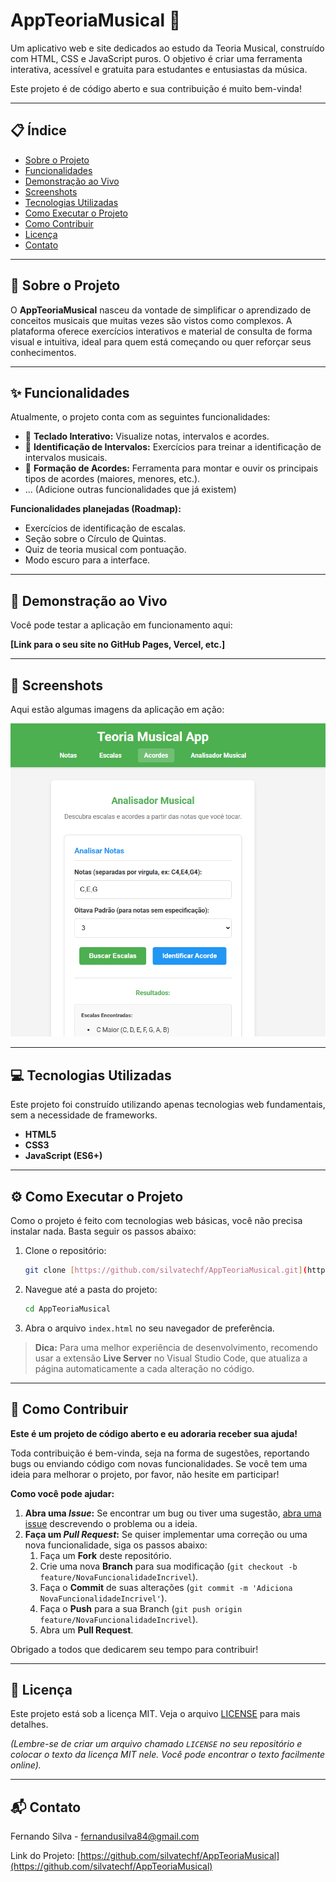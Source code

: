 # AppTeoriaMusical 🎵


Um aplicativo web e site dedicados ao estudo da Teoria Musical, construído com HTML, CSS e JavaScript puros. O objetivo é criar uma ferramenta interativa, acessível e gratuita para estudantes e entusiastas da música.

Este projeto é de código aberto e sua contribuição é muito bem-vinda!

---

## 📋 Índice

* [Sobre o Projeto](#-sobre-o-projeto)
* [Funcionalidades](#-funcionalidades)
* [Demonstração ao Vivo](#-demonstração-ao-vivo)
* [Screenshots](#-screenshots)
* [Tecnologias Utilizadas](#-tecnologias-utilizadas)
* [Como Executar o Projeto](#-como-executar-o-projeto)
* [Como Contribuir](#-como-contribuir)
* [Licença](#-licença)
* [Contato](#-contato)

---

## 🎵 Sobre o Projeto

O **AppTeoriaMusical** nasceu da vontade de simplificar o aprendizado de conceitos musicais que muitas vezes são vistos como complexos. A plataforma oferece exercícios interativos e material de consulta de forma visual e intuitiva, ideal para quem está começando ou quer reforçar seus conhecimentos.

---

## ✨ Funcionalidades

Atualmente, o projeto conta com as seguintes funcionalidades:

* 🎹 **Teclado Interativo:** Visualize notas, intervalos e acordes.
* 🎼 **Identificação de Intervalos:** Exercícios para treinar a identificação de intervalos musicais.
* 🎸 **Formação de Acordes:** Ferramenta para montar e ouvir os principais tipos de acordes (maiores, menores, etc.).
* ... (Adicione outras funcionalidades que já existem)

**Funcionalidades planejadas (Roadmap):**

*  Exercícios de identificação de escalas.
*  Seção sobre o Círculo de Quintas.
*  Quiz de teoria musical com pontuação.
*  Modo escuro para a interface.

---

## 🚀 Demonstração ao Vivo

Você pode testar a aplicação em funcionamento aqui:

**[Link para o seu site no GitHub Pages, Vercel, etc.]**

---

## 📸 Screenshots


Aqui estão algumas imagens da aplicação em ação:

![Imagem inicial](assets/imginicial.png)


---

## 💻 Tecnologias Utilizadas

Este projeto foi construído utilizando apenas tecnologias web fundamentais, sem a necessidade de frameworks.

* **HTML5**
* **CSS3**
* **JavaScript (ES6+)**

---

## ⚙️ Como Executar o Projeto

Como o projeto é feito com tecnologias web básicas, você não precisa instalar nada. Basta seguir os passos abaixo:

1.  Clone o repositório:
    ```bash
    git clone [https://github.com/silvatechf/AppTeoriaMusical.git](https://github.com/silvatechf/AppTeoriaMusical.git)
    ```
2.  Navegue até a pasta do projeto:
    ```bash
    cd AppTeoriaMusical
    ```
3.  Abra o arquivo `index.html` no seu navegador de preferência.

> **Dica:** Para uma melhor experiência de desenvolvimento, recomendo usar a extensão **Live Server** no Visual Studio Code, que atualiza a página automaticamente a cada alteração no código.

---

## 🤝 Como Contribuir

**Este é um projeto de código aberto e eu adoraria receber sua ajuda!**

Toda contribuição é bem-vinda, seja na forma de sugestões, reportando bugs ou enviando código com novas funcionalidades. Se você tem uma ideia para melhorar o projeto, por favor, não hesite em participar!

**Como você pode ajudar:**

1.  **Abra uma *Issue*:** Se encontrar um bug ou tiver uma sugestão, [abra uma issue](https://github.com/silvatechf/AppTeoriaMusical/issues) descrevendo o problema ou a ideia.
2.  **Faça um *Pull Request*:** Se quiser implementar uma correção ou uma nova funcionalidade, siga os passos abaixo:
    1.  Faça um **Fork** deste repositório.
    2.  Crie uma nova **Branch** para sua modificação (`git checkout -b feature/NovaFuncionalidadeIncrivel`).
    3.  Faça o **Commit** de suas alterações (`git commit -m 'Adiciona NovaFuncionalidadeIncrivel'`).
    4.  Faça o **Push** para a sua Branch (`git push origin feature/NovaFuncionalidadeIncrivel`).
    5.  Abra um **Pull Request**.

Obrigado a todos que dedicarem seu tempo para contribuir!

---

## 📝 Licença

Este projeto está sob a licença MIT. Veja o arquivo [LICENSE](LICENSE.md) para mais detalhes.

*(Lembre-se de criar um arquivo chamado `LICENSE` no seu repositório e colocar o texto da licença MIT nele. Você pode encontrar o texto facilmente online).*

---

## 📬 Contato

Fernando Silva - fernandusilva84@gmail.com

Link do Projeto: [https://github.com/silvatechf/AppTeoriaMusical](https://github.com/silvatechf/AppTeoriaMusical)
